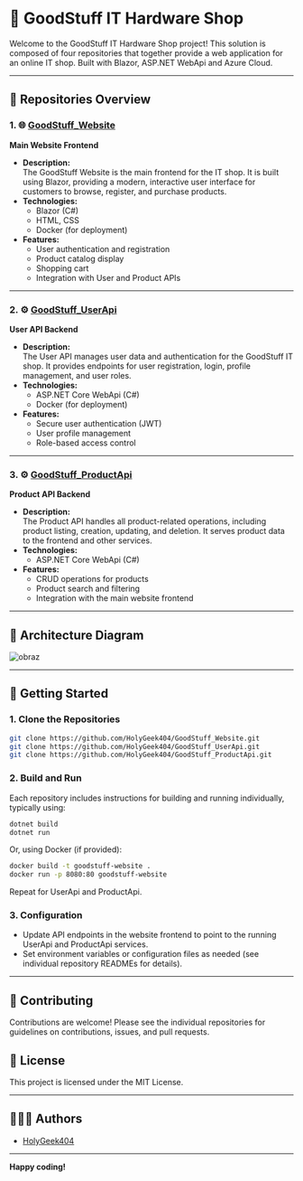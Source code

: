 # 🚀 GoodStuff IT Hardware Shop

Welcome to the GoodStuff IT Hardware Shop project! This solution is composed of four repositories that together provide a web application for an online IT shop.
Built with Blazor, ASP.NET WebApi and Azure Cloud.

---

## 🔎 Repositories Overview

### 1. 🌐 [GoodStuff_Website](https://github.com/HolyGeek404/GoodStuff_Website)
**Main Website Frontend**

- **Description:**  
  The GoodStuff Website is the main frontend for the IT shop. It is built using Blazor, providing a modern, interactive user interface for customers to browse, register, and purchase products.
- **Technologies:**  
  - Blazor (C#)
  - HTML, CSS
  - Docker (for deployment)
- **Features:**  
  - User authentication and registration
  - Product catalog display
  - Shopping cart
  - Integration with User and Product APIs

---

### 2. ⚙️ [GoodStuff_UserApi](https://github.com/HolyGeek404/GoodStuff_UserApi)
**User API Backend**

- **Description:**  
  The User API manages user data and authentication for the GoodStuff IT shop. It provides endpoints for user registration, login, profile management, and user roles.
- **Technologies:**  
  - ASP.NET Core WebApi (C#)
  - Docker (for deployment)
- **Features:**  
  - Secure user authentication (JWT)
  - User profile management
  - Role-based access control

---

### 3. ⚙️ [GoodStuff_ProductApi](https://github.com/HolyGeek404/GoodStuff_ProductApi)
**Product API Backend**

- **Description:**  
  The Product API handles all product-related operations, including product listing, creation, updating, and deletion. It serves product data to the frontend and other services.
- **Technologies:**  
  - ASP.NET Core WebApi (C#)
- **Features:**  
  - CRUD operations for products
  - Product search and filtering
  - Integration with the main website frontend

---

## 📜 Architecture Diagram
![obraz](https://github.com/user-attachments/assets/5220949c-5de5-4822-bd21-6ada3fece0c2)


---

## 🚩 Getting Started

### 1. Clone the Repositories

```bash
git clone https://github.com/HolyGeek404/GoodStuff_Website.git
git clone https://github.com/HolyGeek404/GoodStuff_UserApi.git
git clone https://github.com/HolyGeek404/GoodStuff_ProductApi.git
```

### 2. Build and Run

Each repository includes instructions for building and running individually, typically using:

```bash
dotnet build
dotnet run
```

Or, using Docker (if provided):

```bash
docker build -t goodstuff-website .
docker run -p 8080:80 goodstuff-website
```

Repeat for UserApi and ProductApi.

### 3. Configuration

- Update API endpoints in the website frontend to point to the running UserApi and ProductApi services.
- Set environment variables or configuration files as needed (see individual repository READMEs for details).

---

## 🎯 Contributing

Contributions are welcome! Please see the individual repositories for guidelines on contributions, issues, and pull requests.

## 📖 License

This project is licensed under the MIT License.

---

## 👨🏻‍💻 Authors

- [HolyGeek404](https://github.com/HolyGeek404)

---

**Happy coding!**
